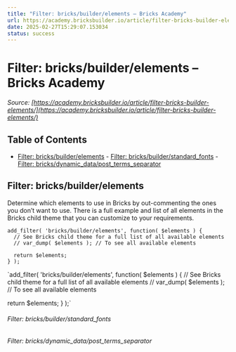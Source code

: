 ```yaml
---
title: "Filter: bricks/builder/elements – Bricks Academy"
url: https://academy.bricksbuilder.io/article/filter-bricks-builder-elements/
date: 2025-02-27T15:29:07.153034
status: success
---
```


# Filter: bricks/builder/elements – Bricks Academy

*Source: [https://academy.bricksbuilder.io/article/filter-bricks-builder-elements/](https://academy.bricksbuilder.io/article/filter-bricks-builder-elements/)*

## Table of Contents

- [Filter: bricks/builder/elements](#filter-bricksbuilderelements)
        - [Filter: bricks/builder/standard_fonts](#filter-bricksbuilderstandardfonts)
        - [Filter: bricks/dynamic_data/post_terms_separator](#filter-bricksdynamicdataposttermsseparator)

## Filter: bricks/builder/elements

Determine which elements to use in Bricks by out-commenting the ones you don’t want to use. There is a full example and list of all elements in the Bricks child theme that you can customize to your requirements.

```
add_filter( 'bricks/builder/elements', function( $elements ) {
  // See Bricks child theme for a full list of all available elements
  // var_dump( $elements ); // To see all available elements

  return $elements;
} );
```

`add_filter( 'bricks/builder/elements', function( $elements ) {
  // See Bricks child theme for a full list of all available elements
  // var_dump( $elements ); // To see all available elements

  return $elements;
} );`

###### Filter: bricks/builder/standard_fonts

###### Filter: bricks/dynamic_data/post_terms_separator

